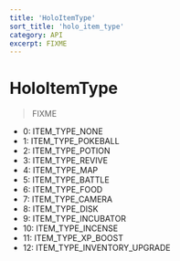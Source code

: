 ```yaml
---
title: 'HoloItemType'
sort_title: 'holo_item_type'
category: API
excerpt: FIXME
---
```


# HoloItemType

> FIXME

- 0: ITEM_TYPE_NONE
- 1: ITEM_TYPE_POKEBALL
- 2: ITEM_TYPE_POTION
- 3: ITEM_TYPE_REVIVE
- 4: ITEM_TYPE_MAP
- 5: ITEM_TYPE_BATTLE
- 6: ITEM_TYPE_FOOD
- 7: ITEM_TYPE_CAMERA
- 8: ITEM_TYPE_DISK
- 9: ITEM_TYPE_INCUBATOR
- 10: ITEM_TYPE_INCENSE
- 11: ITEM_TYPE_XP_BOOST
- 12: ITEM_TYPE_INVENTORY_UPGRADE
